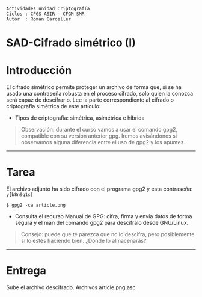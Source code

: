 

```
﻿Actividades unidad Criptografía
Ciclos : CFGS ASIR - CFGM SMR
Autor  : Román Carceller
```

# SAD-Cifrado simétrico (I)

# Introducción

El cifrado simétrico permite proteger un archivo de forma que, si se ha usado una contraseña robusta en el proceso cifrado, solo quien la conozca será capaz de descifrarlo. Lee la parte correspondiente al cifrado o criptografía simétrica de este artículo:
* Tipos de criptografía: simétrica, asimétrica e híbrida

> Observación: durante el curso vamos a usar el comando gpg2, compatible con su versión anterior gpg. Iremos avisándonos si observamos alguna diferencia entre el uso de gpg2 y los apuntes.

---
# Tarea

El archivo adjunto ha sido cifrado con el programa gpg2 y esta contraseña: `y[b8n9q1s[`
```
$ gpg2 -ca article.png
```

* Consulta el recurso Manual de GPG: cifra, firma y envía datos de forma segura  y el man del comando gpg2 para descífralo desde GNU/Linux.

> Consejo: puede que te parezca que no lo descifra, pero posiblemente sí lo estés haciendo bien. ¿Dónde lo almacenarás?

---

# Entrega

Sube el archivo descifrado.
Archivos
article.png.asc
